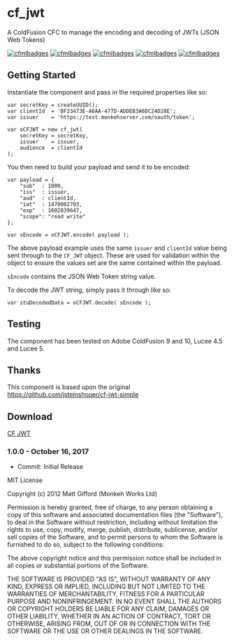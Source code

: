 # cf_jwt

A ColdFusion CFC to manage the encoding and decoding of JWTs (JSON Web Tokens)

[![cfmlbadges](https://cfmlbadges.monkehworks.com/images/badges/tested-with-testbox.svg)](https://cfmlbadges.monkehworks.com)
[![cfmlbadges](https://cfmlbadges.monkehworks.com/images/badges/compatibility-coldfusion-9.svg)](https://cfmlbadges.monkehworks.com)
[![cfmlbadges](https://cfmlbadges.monkehworks.com/images/badges/compatibility-coldfusion-10.svg)](https://cfmlbadges.monkehworks.com)
[![cfmlbadges](https://cfmlbadges.monkehworks.com/images/badges/compatibility-lucee-45.svg)](https://cfmlbadges.monkehworks.com)
[![cfmlbadges](https://cfmlbadges.monkehworks.com/images/badges/compatibility-lucee-5.svg)](https://cfmlbadges.monkehworks.com)

## Getting Started

Instantiate the component and pass in the required properties like so:

```
var secretKey = createUUID();
var clientId  = 'BF23473E-A6AA-477D-ADDEB3A6DC24D28E';
var issuer    = 'https://test.monkehserver.com/oauth/token';

var oCFJWT = new cf_jwt(
	secretKey = secretKey,
	issuer    = issuer,
	audience  = clientId
);
```

You then need to build your payload and send it to be encoded:

```
var payload = {
	"sub"  : 1000,
	"iss"  : issuer,
	"aud"  : clientId,
	"iat"  : 1470002703,
	"exp"  : 1602839647,
	"scope": "read write"
};

var sEncode = oCFJWT.encode( payload );
```

The above payload example uses the same `issuer` and `clientId` value being sent through to the `CF_JWT` object. These are used for validation within the object to ensure the values set are the same contained within the payload.

`sEncode` contains the JSON Web Token string value.

To decode the JWT string, simply pass it through like so:

```
var stuDecodedData = oCFJWT.decode( sEncode );
```


Testing
----------------
The component has been tested on Adobe ColdFusion 9 and 10, Lucee 4.5 and Lucee 5.


Thanks
----------------

This component is based upon the original https://github.com/jsteinshouer/cf-jwt-simple


Download
----------------
[CF JWT](https://github.com/coldfumonkeh/cf_jwt/downloads)


### 1.0.0 - October 16, 2017

- Commit: Initial Release


MIT License

Copyright (c) 2012 Matt Gifford (Monkeh Works Ltd)

Permission is hereby granted, free of charge, to any person obtaining a copy
of this software and associated documentation files (the "Software"), to deal
in the Software without restriction, including without limitation the rights
to use, copy, modify, merge, publish, distribute, sublicense, and/or sell
copies of the Software, and to permit persons to whom the Software is
furnished to do so, subject to the following conditions:

The above copyright notice and this permission notice shall be included in all
copies or substantial portions of the Software.

THE SOFTWARE IS PROVIDED "AS IS", WITHOUT WARRANTY OF ANY KIND, EXPRESS OR
IMPLIED, INCLUDING BUT NOT LIMITED TO THE WARRANTIES OF MERCHANTABILITY,
FITNESS FOR A PARTICULAR PURPOSE AND NONINFRINGEMENT. IN NO EVENT SHALL THE
AUTHORS OR COPYRIGHT HOLDERS BE LIABLE FOR ANY CLAIM, DAMAGES OR OTHER
LIABILITY, WHETHER IN AN ACTION OF CONTRACT, TORT OR OTHERWISE, ARISING FROM,
OUT OF OR IN CONNECTION WITH THE SOFTWARE OR THE USE OR OTHER DEALINGS IN THE
SOFTWARE.
